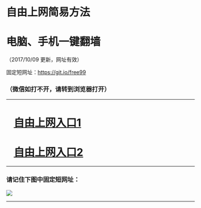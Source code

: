 ﻿# 自由上网简易方法

# 电脑、手机一键翻墙

（2017/10/09 更新，网址有效）

固定短网址：https://git.io/free99

### （微信如打不开，请转到浏览器打开）


***





# &nbsp;&nbsp; <a href="http://ft672325901.fwq-tz-1001.info/fwqtz01.html?t=100900111181 " target="_blank">自由上网入口1</a>
# &nbsp;&nbsp; <a href="http://ft3130726137.fwq-tz-1002.info/fwqtz02.html?t=100900113247 " target="_blank">自由上网入口2</a>
***

### 请记住下图中固定短网址：

<img src="https://s3-us-west-2.amazonaws.com/fwq-1001/yjfq-20170905okok.png" /> 


***

